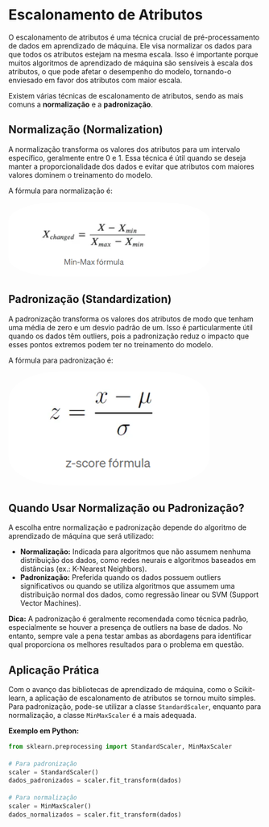 # Escalonamento de Atributos

O escalonamento de atributos é uma técnica crucial de pré-processamento de dados em aprendizado de máquina. Ele visa normalizar os dados para que todos os atributos estejam na mesma escala. Isso é importante porque muitos algoritmos de aprendizado de máquina são sensíveis à escala dos atributos, o que pode afetar o desempenho do modelo, tornando-o enviesado em favor dos atributos com maior escala.

Existem várias técnicas de escalonamento de atributos, sendo as mais comuns a **normalização** e a **padronização**.

## Normalização (Normalization)

A normalização transforma os valores dos atributos para um intervalo específico, geralmente entre 0 e 1. Essa técnica é útil quando se deseja manter a proporcionalidade dos dados e evitar que atributos com maiores valores dominem o treinamento do modelo.

A fórmula para normalização é:

<img style="border-radius: 25%" src="../assets/formula_normalizacao.png" width=400px>

## Padronização (Standardization)

A padronização transforma os valores dos atributos de modo que tenham uma média de zero e um desvio padrão de um. Isso é particularmente útil quando os dados têm outliers, pois a padronização reduz o impacto que esses pontos extremos podem ter no treinamento do modelo.

A fórmula para padronização é:

<img style="border-radius: 25%" src="../assets/formula_padronizacao.png" width=400px>

## Quando Usar Normalização ou Padronização?

A escolha entre normalização e padronização depende do algoritmo de aprendizado de máquina que será utilizado:

- **Normalização:** Indicada para algoritmos que não assumem nenhuma distribuição dos dados, como redes neurais e algoritmos baseados em distâncias (ex.: K-Nearest Neighbors).
- **Padronização:** Preferida quando os dados possuem outliers significativos ou quando se utiliza algoritmos que assumem uma distribuição normal dos dados, como regressão linear ou SVM (Support Vector Machines).

**Dica:** A padronização é geralmente recomendada como técnica padrão, especialmente se houver a presença de outliers na base de dados. No entanto, sempre vale a pena testar ambas as abordagens para identificar qual proporciona os melhores resultados para o problema em questão.

## Aplicação Prática

Com o avanço das bibliotecas de aprendizado de máquina, como o Scikit-learn, a aplicação de escalonamento de atributos se tornou muito simples. Para padronização, pode-se utilizar a classe `StandardScaler`, enquanto para normalização, a classe `MinMaxScaler` é a mais adequada.

**Exemplo em Python:**

```python
from sklearn.preprocessing import StandardScaler, MinMaxScaler

# Para padronização
scaler = StandardScaler()
dados_padronizados = scaler.fit_transform(dados)

# Para normalização
scaler = MinMaxScaler()
dados_normalizados = scaler.fit_transform(dados)
